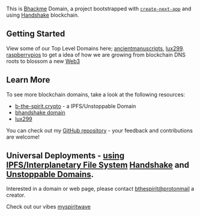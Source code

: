 This is [Bhackme](https://bhackme.vercel.app) Domain, a project bootstrapped with [`create-next-app`](https://github.com/zeit/next.js/tree/canary/packages/create-next-app) and using [Handshake](https://handshake.org) blockchain.

## Getting Started

View some of our Top Level Domains here; [ancientmanuscripts](http://beechains.github.io/ancientmanuscripts.github.io), [lux299](https://beechains.github.io/lux299.github).
[raspberrypios](https://beechains.github.io/home.raspberrypios) to get a idea of how we are growing from blockchain DNS roots to blossom a new [Web3](https://web3.foundation/)

## Learn More

To see more blockchain domains, take a look at the following resources:

- [b-the-spirit.crypto](https://gateway.pinata.cloud/ipfs/QmYpk2DdjnShgeBZUTJKnEgaEj7p1EciWikjP3Kb2Bh3yC/) - a IPFS/Unstoppable Domain
- [bhandshake domain](https://beechains.github.io/bhandshake)
- [lux299](https://beechains.github.io/lux299)

You can check out my [GitHub repository](https://github.com/beechains) - your feedback and contributions are welcome!

## Universal Deployments - [using IPFS/Interplanetary File System](https://ipfs.com) [Handshake](https://handshake.org) and [Unstoppable Domains](https://unstoppabledomains.com).

Interested in a domain or web page, please contact [bthespirit@protonmail](https://protonmail.com) a creator.

Check out our vibes [myspiritwave](www.myspiritwave.xyz)



